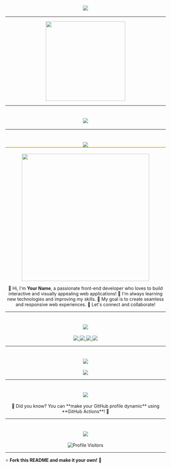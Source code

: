 <!-- Typing Effect at the Top -->
<h1 align="center">
  <img src="https://readme-typing-svg.herokuapp.com?font=Fira+Code&size=30&pause=1000&color=F7BE00&center=true&vCenter=true&width=600&lines=Welcome+to+My+GitHub!+🚀;I+am+a+Passionate+Developer!;Building+Awesome+Projects!">
</h1>

---

<!-- Animated Header GIF -->
<div align="center">
  <img src="https://media.giphy.com/media/M9gbBd9nbDrOTu1Mqx/giphy.gif" width="250"/>
</div>

---

<!-- Typing Effect -->
<h1 align="center">
  <img src="https://readme-typing-svg.herokuapp.com?font=Fira+Code&size=25&pause=1000&color=F7BE00&center=true&vCenter=true&width=550&lines=Hi+there!+👋;Welcome+to+my+GitHub+Profile;I+love+Front-end+Development!">
</h1>

---

<!-- 🔥 About Me Section -->
<h1 align="center" style="color:#FFA500; border-bottom:2px solid #FFA500;">
  <img src="https://readme-typing-svg.herokuapp.com?font=Fira+Code&size=25&pause=1000&color=F7BE00&center=true&vCenter=true&width=500&lines=%F0%9F%92%A1+About+Me">
</h1>

<div align="center">
  <img src="https://media.giphy.com/media/qgQUggAC3Pfv687qPC/giphy.gif" width="400"/>
</div>

<p align="center">
  👋 Hi, I'm <strong>Your Name</strong>, a passionate front-end developer who loves to build interactive and visually appealing web applications!  
  🌱 I'm always learning new technologies and improving my skills.  
  🎯 My goal is to create seamless and responsive web experiences.  
  🚀 Let's connect and collaborate!
</p>

---

<!-- 🚀 Connect With Me -->
<h1 align="center">
  <img src="https://readme-typing-svg.herokuapp.com?font=Fira+Code&size=25&pause=1000&color=F7BE00&center=true&vCenter=true&width=500&lines=%F0%9F%93%A9+Get+in+Touch!">
</h1>

<div align="center">
  <a href="mailto:your-email@example.com">
    <img src="https://img.shields.io/badge/Email-0078D4?style=for-the-badge&logo=gmail&logoColor=white" />
  </a>
  <a href="https://linkedin.com/in/your-linkedin">
    <img src="https://img.shields.io/badge/LinkedIn-0077B5?style=for-the-badge&logo=linkedin&logoColor=white" />
  </a>
  <a href="https://twitter.com/your-twitter">
    <img src="https://img.shields.io/badge/Twitter-1DA1F2?style=for-the-badge&logo=twitter&logoColor=white" />
  </a>
  <a href="https://your-portfolio.com">
    <img src="https://img.shields.io/badge/Portfolio-FF5722?style=for-the-badge&logo=google-chrome&logoColor=white" />
  </a>
</div>

---

<!-- 💻 Tech Stack -->
<h1 align="center">
  <img src="https://readme-typing-svg.herokuapp.com?font=Fira+Code&size=25&pause=1000&color=F7BE00&center=true&vCenter=true&width=500&lines=%F0%9F%92%BB+Tech+Stack+%26+Tools">
</h1>

<p align="center">
  <img src="https://skillicons.dev/icons?i=html,css,js,react,tailwind,bootstrap,nodejs,express,mongodb,git,github,figma" />
</p>

---

<!-- ⚡ Fun Fact -->
<h1 align="center">
  <img src="https://readme-typing-svg.herokuapp.com?font=Fira+Code&size=25&pause=1000&color=F7BE00&center=true&vCenter=true&width=500&lines=%E2%9A%A1+Fun+Fact">
</h1>

<p align="center">
  🧐 Did you know? You can **make your GitHub profile dynamic** using **GitHub Actions**! 🚀
</p>

---

<!-- 📊 Visitor Counter -->
<h1 align="center">
  <img src="https://readme-typing-svg.herokuapp.com?font=Fira+Code&size=25&pause=1000&color=F7BE00&center=true&vCenter=true&width=500&lines=%F0%9F%93%8F+Profile+Visitors">
</h1>

<div align="center">
  <img src="https://visitor-badge.laobi.icu/badge?page_id=your-username.your-username" alt="Profile Visitors" />
</div>

---

⭐ **Fork this README and make it your own!** 🚀
